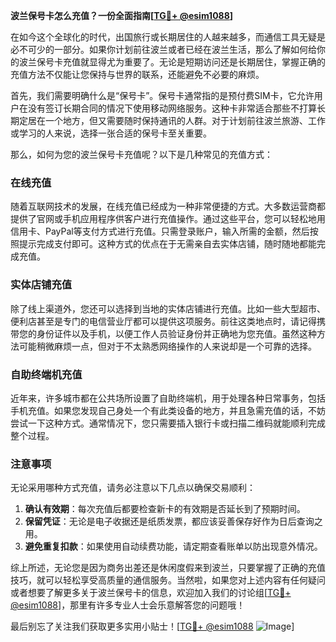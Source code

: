 **波兰保号卡怎么充值？一份全面指南[[TG💪+ @esim1088](https://t.me/s/esim1088)]**

在如今这个全球化的时代，出国旅行或长期居住的人越来越多，而通信工具无疑是必不可少的一部分。如果你计划前往波兰或者已经在波兰生活，那么了解如何给你的波兰保号卡充值就显得尤为重要了。无论是短期访问还是长期居住，掌握正确的充值方法不仅能让您保持与世界的联系，还能避免不必要的麻烦。

首先，我们需要明确什么是“保号卡”。保号卡通常指的是预付费SIM卡，它允许用户在没有签订长期合同的情况下使用移动网络服务。这种卡非常适合那些不打算长期定居在一个地方，但又需要随时保持通讯的人群。对于计划前往波兰旅游、工作或学习的人来说，选择一张合适的保号卡至关重要。

那么，如何为您的波兰保号卡充值呢？以下是几种常见的充值方式：

### 在线充值

随着互联网技术的发展，在线充值已经成为一种非常便捷的方式。大多数运营商都提供了官网或手机应用程序供客户进行充值操作。通过这些平台，您可以轻松地用信用卡、PayPal等支付方式进行充值。只需登录账户，输入所需的金额，然后按照提示完成支付即可。这种方式的优点在于无需亲自去实体店铺，随时随地都能完成充值。

### 实体店铺充值

除了线上渠道外，您还可以选择到当地的实体店铺进行充值。比如一些大型超市、便利店甚至是专门的电信营业厅都可以提供这项服务。前往这类地点时，请记得携带您的身份证件以及手机，以便工作人员验证身份并正确地为您充值。虽然这种方法可能稍微麻烦一点，但对于不太熟悉网络操作的人来说却是一个可靠的选择。

### 自助终端机充值

近年来，许多城市都在公共场所设置了自助终端机，用于处理各种日常事务，包括手机充值。如果您发现自己身处一个有此类设备的地方，并且急需充值的话，不妨尝试一下这种方式。通常情况下，您只需要插入银行卡或扫描二维码就能顺利完成整个过程。

### 注意事项

无论采用哪种方式充值，请务必注意以下几点以确保交易顺利：

1. **确认有效期**：每次充值后都要检查新卡的有效期是否延长到了预期时间。
2. **保留凭证**：无论是电子收据还是纸质发票，都应该妥善保存好作为日后查询之用。
3. **避免重复扣款**：如果使用自动续费功能，请定期查看账单以防出现意外情况。

综上所述，无论您是因为商务出差还是休闲度假来到波兰，只要掌握了正确的充值技巧，就可以轻松享受高质量的通信服务。当然啦，如果您对上述内容有任何疑问或者想要了解更多关于波兰保号卡的信息，欢迎加入我们的讨论组[[TG💪+ @esim1088](https://t.me/s/esim1088)]，那里有许多专业人士会乐意解答您的问题哦！

最后别忘了关注我们获取更多实用小贴士！[[TG💪+ @esim1088](https://t.me/s/esim1088) ![Image](https://i.postimg.cc/4NQfJmqS/Snipaste-2025-05-13-00-14-12.png)]